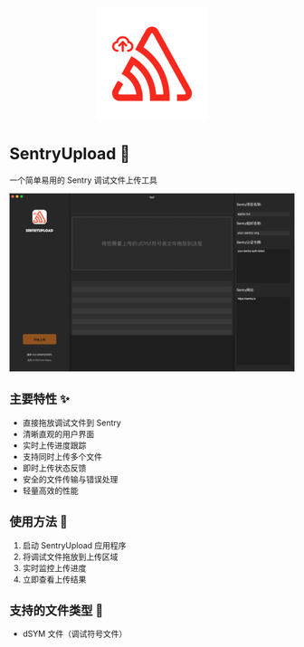<p align="center">
  <img src="images/logo.png" alt="SentryUpload Logo" width="200">
</p>

# SentryUpload 🚀

一个简单易用的 Sentry 调试文件上传工具

![SentryUpload Demo](images/sentry-upload-cn.png)

## 主要特性 ✨

- 直接拖放调试文件到 Sentry
- 清晰直观的用户界面
- 实时上传进度跟踪
- 支持同时上传多个文件
- 即时上传状态反馈
- 安全的文件传输与错误处理
- 轻量高效的性能

## 使用方法 📝

1. 启动 SentryUpload 应用程序
2. 将调试文件拖放到上传区域
3. 实时监控上传进度
4. 立即查看上传结果

## 支持的文件类型 📁

- dSYM 文件（调试符号文件）

